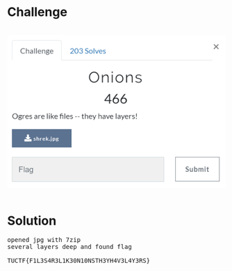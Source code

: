 # Challenge #
<br>![alt text](misc3.png)
<br><br>
# Solution #
<pre>
opened jpg with 7zip 
several layers deep and found flag

TUCTF{F1L3S4R3L1K30N10NSTH3YH4V3L4Y3RS}
</pre>

